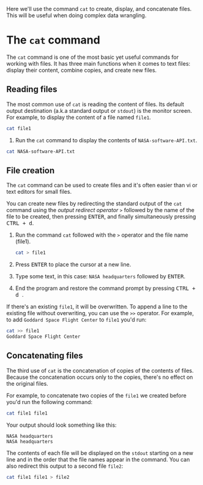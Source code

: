 Here we'll use the command `cat` to create, display, and concatenate files. This will be useful when doing complex data wrangling.

# The `cat` command

The `cat` command is one of the most basic yet useful commands for working with files. It has three main functions when it comes to text files: display their content, combine copies, and create new files.

## Reading files

The most common use of `cat` is reading the content of files. Its default output destination (a.k.a standard output or `stdout`) is the monitor screen. For example, to display the content of a file named `file1`.

```bash
cat file1
```

1. Run the `cat` command to display the contents of `NASA-software-API.txt`.

```bash
cat NASA-software-API.txt
```

## File creation

The `cat` command can  be used to create files and it's often easier than vi or text editors for small files.

You can create new files by redirecting the standard output of the `cat` command using the *output redirect operator* `>` followed by the name of the file to be created, then pressing <kbd>ENTER</kbd>, and finally simultaneously pressing <kbd> CTRL + d</kbd>.

1. Run the command `cat` followed with the `>` operator and the file name (file1).

   ```bash
   cat > file1
   ```

2. Press <kbd> ENTER</kbd> to place the cursor at a new line.
3. Type some text, in this case: `NASA headquarters` followed by <kbd> ENTER</kbd>.
4. End the program and restore the command prompt by pressing <kbd> CTRL + d </kbd>.

If there's an existing `file1`, it will be overwritten. To append a line to the existing file  without overwriting, you can use the `>>` operator. For example, to add `Goddard Space Flight Center` to `file1` you'd run:

```bash
cat >> file1
Goddard Space Flight Center
```

## Concatenating files

The third use of `cat` is the concatenation of copies of the contents of files. Because the concatenation occurs only to the copies, there's no effect on the original files.

For example, to concatenate two copies of the `file1` we created before you'd run the following command:

```bash
cat file1 file1
```

Your output should look something like this:

```output
NASA headquarters
NASA headquarters
```

The contents of each file will be displayed on the `stdout` starting on a new line and in the order that the file names appear in the command. You can also redirect this output to a second file `file2`:

```bash
cat file1 file1 > file2
```
